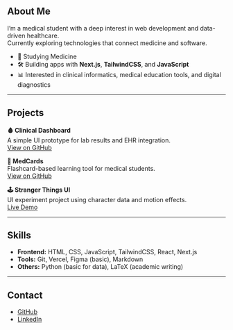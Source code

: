 ## About Me

I’m a medical student with a deep interest in web development and data-driven healthcare.  
Currently exploring technologies that connect medicine and software.

- 🌱 Studying Medicine  
- 🛠️ Building apps with **Next.js**, **TailwindCSS**, and **JavaScript**  
- 📊 Interested in clinical informatics, medical education tools, and digital diagnostics

---

## Projects

**🩸 Clinical Dashboard**  
A simple UI prototype for lab results and EHR integration.  
[View on GitHub](https://github.com/your-username/clinical-dashboard)

**🧠 MedCards**  
Flashcard-based learning tool for medical students.  
[View on GitHub](https://github.com/your-username/medcards)

**🕹 Stranger Things UI**  
UI experiment project using character data and motion effects.  
[Live Demo](https://your-vercel-app.vercel.app)

---

## Skills

- **Frontend:** HTML, CSS, JavaScript, TailwindCSS, React, Next.js  
- **Tools:** Git, Vercel, Figma (basic), Markdown  
- **Others:** Python (basic for data), LaTeX (academic writing)

---

## Contact

- [GitHub](https://github.com/safestabi)  
- [LinkedIn](https://linkedin.com/in/safestabi)  
